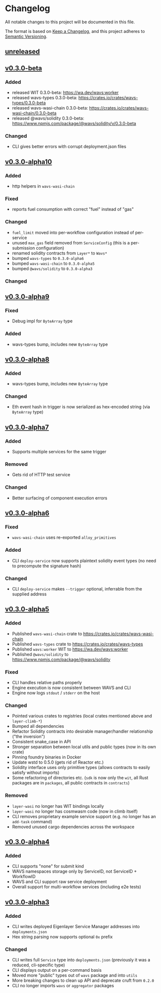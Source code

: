 # Changelog

All notable changes to this project will be documented in this file.

The format is based on [Keep a Changelog],
and this project adheres to [Semantic Versioning].

## [unreleased]

## [v0.3.0-beta]

### Added

- released WIT 0.3.0-beta: https://wa.dev/wavs:worker
- released wavs-types 0.3.0-beta: https://crates.io/crates/wavs-types/0.3.0-beta
- released wavs-wasi-chain 0.3.0-beta: https://crates.io/crates/wavs-wasi-chain/0.3.0-beta
- released @wavs/solidity 0.3.0-beta: https://www.npmjs.com/package/@wavs/solidity/v/0.3.0-beta

### Changed

- CLI gives better errors with corrupt deployment.json files

## [v0.3.0-alpha10]

### Added

- http helpers in `wavs-wasi-chain`

### Fixed

- reports fuel consumption with correct "fuel" instead of "gas"

### Changed

- `fuel_limit` moved into per-workflow configuration instead of per-service
- unused `max_gas` field removed from `ServiceConfig` (this is a per-submission configuration)
- renamed solidity contracts from `Layer*` to `Wavs*`
- bumped `wavs-types` to `0.3.0-alpha6`
- bumped `wavs-wasi-chain` to `0.3.0-alpha5`
- bumped `@wavs/solidity` to `0.3.0-alpha3`

### Changed

## [v0.3.0-alpha9]

### Fixed
- Debug impl for `ByteArray` type

### Added
- wavs-types bump, includes new `ByteArray` type 

## [v0.3.0-alpha8]

### Added
- wavs-types bump, includes new `ByteArray` type 

### Changed
- Eth event hash in trigger is now serialized as hex-encoded string (via `ByteArray` type)

## [v0.3.0-alpha7]

### Added
- Supports multiple services for the same trigger

### Removed
- Gets rid of HTTP test service

### Changed
- Better surfacing of component execution errors


## [v0.3.0-alpha6]

### Fixed

- `wavs-wasi-chain` uses re-exported `alloy_primitives`

### Added

- CLI `deploy-service` now supports plaintext solidity event types (no need to precompute the signature hash)

### Changed

- CLI `deploy-service` makes `--trigger` optional, inferrable from the supplied address

## [v0.3.0-alpha5]

### Added

- Published `wavs-wasi-chain` crate to https://crates.io/crates/wavs-wasi-chain
- Published `wavs-types` crate to https://crates.io/crates/wavs-types
- Published `wavs:worker` WIT to https://wa.dev/wavs:worker
- Published `@wavs/solidity` to https://www.npmjs.com/package/@wavs/solidity

### Fixed

- CLI handles relative paths properly
- Engine execution is now consistent between WAVS and CLI
- Engine now logs `stdout` / `stderr` on the host

### Changed

- Pointed various crates to registries (local crates mentioned above and `layer-climb-*`)
- Bumped all dependencies
- Refactor Solidity contracts into desirable manager/handler relationship ("the inversion")
- Consistent snake_case in API
- Stronger separation between local utils and public types (now in its own crate)
- Pinning foundry binaries in Docker
- Update wstd to 0.5.0 (gets rid of Reactor etc.)
- Solidity interface uses only primitive types (allows contracts to easily satisfy without imports) 
- Some refactoring of directories etc. (`sdk` is now only the `wit`, all Rust packages are in `packages`, all public contracts in `contracts`)

### Removed

- `layer-wasi` no longer has WIT bindings locally
- `layer-wasi` no longer has cosmwasm code (now in climb itself)
- CLI removes proprietary example service support (e.g. no longer has an `add-task` command)
- Removed unused cargo dependencies across the workspace


## [v0.3.0-alpha4]

### Added

- CLI supports "none" for submit kind
- WAVS namespaces storage only by ServiceID, not ServiceID + WorkflowID
- WAVS and CLI support raw service deployment
- Overall support for multi-workflow services (including e2e tests)

## [v0.3.0-alpha3]

### Added

- CLI writes deployed Eigenlayer Service Manager addresses into `deployments.json`
- Hex string parsing now supports optional `0x` prefix

### Changed

- CLI writes full `Service` type into `deployments.json` (previously it was a reduced, cli-specific type)
- CLI displays output on a per-command basis 
- Moved more "public" types out of `wavs` package and into `utils`
- More breaking changes to clean up API and deprecate cruft from `0.2.0`
- CLI no longer imports `wavs` or `aggregator` packages

<!-- Links -->
[keep a changelog]: https://keepachangelog.com/en/1.0.0/
[semantic versioning]: https://semver.org/spec/v2.0.0.html

<!-- Versions -->
[unreleased]: https://github.com/Lay3rLabs/WAVS/compare/v0.3.0-beta...HEAD
[v0.3.0-beta]: https://github.com/Lay3rLabs/WAVS/compare/v0.3.0-alpha10...v0.3.0-beta
[v0.3.0-alpha10]: https://github.com/Lay3rLabs/WAVS/compare/v0.3.0-alpha9...v0.3.0-alpha10
[v0.3.0-alpha9]: https://github.com/Lay3rLabs/WAVS/compare/v0.3.0-alpha8...v0.3.0-alpha9
[v0.3.0-alpha8]: https://github.com/Lay3rLabs/WAVS/compare/v0.3.0-alpha7...v0.3.0-alpha8
[v0.3.0-alpha7]: https://github.com/Lay3rLabs/WAVS/compare/v0.3.0-alpha6...v0.3.0-alpha7
[v0.3.0-alpha6]: https://github.com/Lay3rLabs/WAVS/compare/v0.3.0-alpha5...v0.3.0-alpha6
[v0.3.0-alpha5]: https://github.com/Lay3rLabs/WAVS/compare/v0.3.0-alpha4...v0.3.0-alpha5
[v0.3.0-alpha4]: https://github.com/Lay3rLabs/WAVS/compare/v0.3.0-alpha3...v0.3.0-alpha4
[v0.3.0-alpha3]: https://github.com/Lay3rLabs/WAVS/compare/v0.3.0-alpha2...v0.3.0-alpha3
